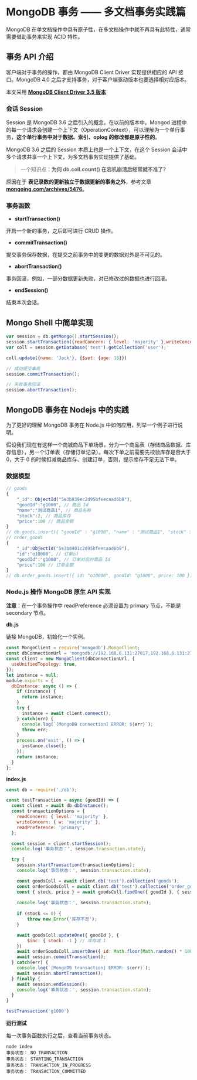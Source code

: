 # MongoDB 事务 —— 多文档事务实践篇

MongoDB 在单文档操作中具有原子性，在多文档操作中就不再具有此特性，通常需要借助事务来实现 ACID 特性。

## **事务 API 介绍**

客户端对于事务的操作，都由 MongoDB Client Driver 实现提供相应的 API 接口。MongoDB 4.0 之后才支持事务，对于客户端驱动版本也要选择相对应版本。

本文采用 **[MongoDB Client Driver 3.5 版本](https://link.zhihu.com/?target=http%3A//mongodb.github.io/node-mongodb-native/3.5/api/ClientSession.html)**

### **会话 Session**

Session 是 MongoDB 3.6 之后引入的概念，在以前的版本中，Mongod 进程中的每一个请求会创建一个上下文（OperationContext），可以理解为一个单行事务，**这个单行事务中对于数据、索引、oplog 的修改都是原子性的**。

MongoDB 3.6 之后的 Session 本质上也是一个上下文，在这个 Session 会话中多个请求共享一个上下文，为多文档事务实现提供了基础。

> 一个知识点：**为何 db.coll.count() 在宕机崩溃后经常就不准了?**

原因在于 **表记录数的更新独立于数据更新的事务之外**，参考文章 **[mongoing.com/archives/5476](https://link.zhihu.com/?target=http%3A//mongoing.com/archives/5476)**。

### **事务函数**

- **startTransaction()**

开启一个新的事务，之后即可进行 CRUD 操作。

- **commitTransaction()**

提交事务保存数据，在提交之前事务中的变更的数据对外是不可见的。

- **abortTransaction()**

事务回滚，例如，一部分数据更新失败，对已修改过的数据也进行回滚。

- **endSession()**

结束本次会话。

## **Mongo Shell 中简单实现**

```js
var session = db.getMongo().startSession();
session.startTransaction({readConcern: { level: 'majority' },writeConcern: { w: 'majority' }});
var coll = session.getDatabase('test').getCollection('user');

coll.update({name: 'Jack'}, {$set: {age: 18}})

// 成功提交事务
session.commitTransaction();

// 失败事务回滚
session.abortTransaction();
```

## **MongoDB 事务在 Nodejs 中的实践**

为了更好的理解 MongoDB 事务在 Node.js 中如何应用，列举一个例子进行说明。

假设我们现在有这样一个商城商品下单场景，分为一个商品表（存储商品数据、库存信息），另一个订单表（存储订单记录）。每次下单之前需要先校验库存是否大于 0，大于 0 的时候扣减商品库存、创建订单，否则，提示库存不足无法下单。

### **数据模型**

```javascript
// goods
{
    "_id": ObjectId("5e3b839ec2d95bfeecaad6b8"),
    "goodId":"g1000", // 商品 Id
    "name":"测试商品1", // 商品名称
    "stock":2, // 商品库存
    "price":100 // 商品金额
}
// db.goods.insert({ "goodId" : "g1000", "name" : "测试商品1", "stock" : 2, "price" : 100 })
// order_goods
{
    "_id":ObjectId("5e3b8401c2d95bfeecaad6b9"),
    "id":"o10000", // 订单id
    "goodId":"g1000", // 订单对应的商品 Id
    "price":100 // 订单金额
}
// db.order_goods.insert({ id: "o10000", goodId: "g1000", price: 100 })
```

### **Node.js 操作 MongoDB 原生 API 实现**

**注意**：在一个事务操作中 readPreference 必须设置为 primary 节点，不能是 secondary 节点。

**db.js**

链接 MongoDB，初始化一个实例。

```javascript
const MongoClient = require('mongodb').MongoClient;
const dbConnectionUrl = 'mongodb://192.168.6.131:27017,192.168.6.131:27018,192.168.6.131:27019/?replicaSet=May&readPreference=secondaryPreferred';
const client = new MongoClient(dbConnectionUrl, {
  useUnifiedTopology: true,
});
let instance = null;
module.exports = {
  dbInstance: async () => {
    if (instance) {
      return instance;
    }
    try {
      instance = await client.connect();
    } catch(err) {
      console.log(`[MongoDB connection] ERROR: ${err}`);
      throw err;
    }
    process.on('exit', () => {
      instance.close();
    });
    return instance;
  }
};
```

**index.js**

```javascript
const db = require('./db');

const testTransaction = async (goodId) => {
  const client = await db.dbInstance();
  const transactionOptions = {
    readConcern: { level: 'majority' },
    writeConcern: { w: 'majority' },
    readPreference: 'primary',
  };

  const session = client.startSession();
  console.log('事务状态：', session.transaction.state);

  try {
    session.startTransaction(transactionOptions);
    console.log('事务状态：', session.transaction.state);

    const goodsColl = await client.db('test').collection('goods');
    const orderGoodsColl = await client.db('test').collection('order_goods');
    const { stock, price } = await goodsColl.findOne({ goodId }, { session });
    
    console.log('事务状态：', session.transaction.state);
    
    if (stock <= 0) {
        throw new Error('库存不足');
    }

    await goodsColl.updateOne({ goodId }, {
        $inc: { stock: -1 } // 库存减 1
    })
    await orderGoodsColl.insertOne({ id: Math.floor(Math.random() * 1000),  goodId, price  }, { session });
    await session.commitTransaction();
  } catch(err) {
    console.log(`[MongoDB transaction] ERROR: ${err}`);
    await session.abortTransaction();
  } finally {
    await session.endSession();
    console.log('事务状态：', session.transaction.state);
  }
}

testTransaction('g1000')
```

**运行测试**

每一次事务函数执行之后，查看当前事务状态。

```text
node index
事务状态： NO_TRANSACTION
事务状态： STARTING_TRANSACTION
事务状态： TRANSACTION_IN_PROGRESS
事务状态： TRANSACTION_COMMITTED
```